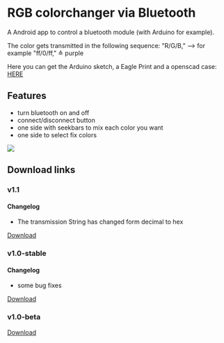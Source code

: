 # RGB colorchanger via Bluetooth
A Android app to control a bluetooth module (with Arduino for example).

The color gets transmitted in the following sequence: "R/G/B," --> for example "ff/0/ff," ≙ purple

Here you can get the Arduino sketch, a Eagle Print and a openscad case: <a href="https://github.com/Lukas-Heiligenbrunner/RGB-Arduino-BT-Eagle-PCB-Case">HERE</a>

## Features
* turn bluetooth on and off
* connect/disconnect button
* one side with seekbars to mix each color you want
* one side to select fix colors

![](https://ibb.co/bAt9OT)

## Download links

### v1.1

#### Changelog
* The transmission String has changed form decimal to hex

<a href="https://github.com/Lukas-Heiligenbrunner/RGB-Arduino-BT-App/releases/download/v1.1/RGB-Arduino-BT-v1_1.apk">Download</a>

### v1.0-stable

#### Changelog
* some bug fixes

<a href="https://github.com/Lukas-Heiligenbrunner/RGB-Arduino-BT-App/releases/download/v1.0-stable/RGB-Arduino-BT-v1_0-stable.apk">Download</a>

### v1.0-beta
 
<a href="https://github.com/Lukas-Heiligenbrunner/RGB-Arduino-BT-App/releases/download/v1.0-beta/RGB-Arduino-BT-v1_0-beta.apk">Download</a>


